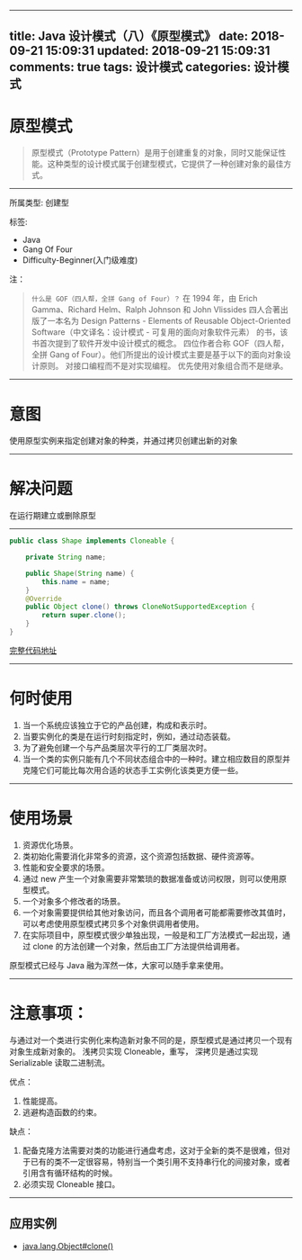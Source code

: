
---
title: Java 设计模式（八）《原型模式》
date: 2018-09-21 15:09:31
updated: 2018-09-21 15:09:31
comments: true
tags: 设计模式
categories: 设计模式
---



# 原型模式
>原型模式（Prototype Pattern）是用于创建重复的对象，同时又能保证性能。这种类型的设计模式属于创建型模式，它提供了一种创建对象的最佳方式。

<!--more-->

---

所属类型: 创建型

标签:
 - Java
 - Gang Of Four
 - Difficulty-Beginner(入门级难度)

注：
>``什么是 GOF（四人帮，全拼 Gang of Four）？``
>在 1994 年，由 Erich Gamma、Richard Helm、Ralph Johnson 和 John Vlissides 四人合著出版了一本名为 Design Patterns - Elements of Reusable Object-Oriented Software（中文译名：设计模式 - 可复用的面向对象软件元素） 的书，该书首次提到了软件开发中设计模式的概念。
>四位作者合称 GOF（四人帮，全拼 Gang of Four）。他们所提出的设计模式主要是基于以下的面向对象设计原则。
>对接口编程而不是对实现编程。
>优先使用对象组合而不是继承。

---

# 意图

使用原型实例来指定创建对象的种类，并通过拷贝创建出新的对象

---

# 解决问题

在运行期建立或删除原型

---

```java
public class Shape implements Cloneable {

    private String name;

    public Shape(String name) {
        this.name = name;
    }
    @Override
    public Object clone() throws CloneNotSupportedException {
        return super.clone();
    }
}
```
[完整代码地址](https://gitee.com/lvgo/java-design-patterns-cn/tree/master/prototype)

---

# 何时使用

1. 当一个系统应该独立于它的产品创建，构成和表示时。 
2. 当要实例化的类是在运行时刻指定时，例如，通过动态装载。 
3. 为了避免创建一个与产品类层次平行的工厂类层次时。 
4. 当一个类的实例只能有几个不同状态组合中的一种时。建立相应数目的原型并克隆它们可能比每次用合适的状态手工实例化该类更方便一些。

---

# 使用场景

1. 资源优化场景。 
2. 类初始化需要消化非常多的资源，这个资源包括数据、硬件资源等。 
3. 性能和安全要求的场景。 
4. 通过 new 产生一个对象需要非常繁琐的数据准备或访问权限，则可以使用原型模式。 
5. 一个对象多个修改者的场景。 
6. 一个对象需要提供给其他对象访问，而且各个调用者可能都需要修改其值时，可以考虑使用原型模式拷贝多个对象供调用者使用。 
7. 在实际项目中，原型模式很少单独出现，一般是和工厂方法模式一起出现，通过 clone 的方法创建一个对象，然后由工厂方法提供给调用者。

原型模式已经与 Java 融为浑然一体，大家可以随手拿来使用。

---

# 注意事项：

与通过对一个类进行实例化来构造新对象不同的是，原型模式是通过拷贝一个现有对象生成新对象的。
浅拷贝实现 Cloneable，重写，
深拷贝是通过实现 Serializable 读取二进制流。

优点： 
1. 性能提高。 
2. 逃避构造函数的约束。

缺点： 
1. 配备克隆方法需要对类的功能进行通盘考虑，这对于全新的类不是很难，但对于已有的类不一定很容易，特别当一个类引用不支持串行化的间接对象，或者引用含有循环结构的时候。 
2. 必须实现 Cloneable 接口。

---

## 应用实例

* [java.lang.Object#clone()](http://docs.oracle.com/javase/8/docs/api/java/lang/Object.html#clone%28%29)

